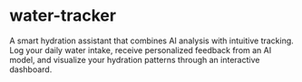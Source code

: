 # water-tracker
A smart hydration assistant that combines AI analysis with intuitive tracking.   Log your daily water intake, receive personalized feedback from an AI model, and visualize your hydration patterns through an interactive dashboard.  
